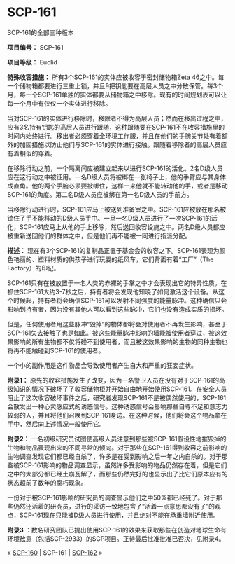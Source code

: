 # SCP-161
                        




SCP-161的全部三种版本



**项目编号：** SCP-161

**项目等级：** Euclid

**特殊收容措施：** 所有3个SCP-161的实体应被收容于密封储物箱Zeta 46之中。每一个储物箱都要进行三重上锁，并且9把钥匙要在高层人员之中分散保管。每3个月，每一个SCP-161单独的实体都要从储物箱之中移除。现有的时间规划表可以让每一个月中有仅仅一个实体进行移除。

当对SCP-161的实体进行移除时，移除者不得为高层人员；然而在移出过程之中，应有3名持有钥匙的高层人员进行跟随，这种跟随要在SCP-161不在收容措施里的时间内始终进行。移出者必须穿着全环境工作服，并且在他们的手腕关节处有着额外的加固措施以防止他们与SCP-161的实体进行接触。跟随着移除者的高层人员应有着相似的穿着。

在移除行动之前，一个隔离间应被建立起来以进行SCP-161的活化。2名D级人员应在这行动之中被征用。一名D级人员将被绑在一张椅子上，他的手臂应与其身体成直角。他的两个手腕必须要被绑住，这样一来他就不能转动他的手，或者是移动SCP-161的角度。第二名D级人员应被绑在第一名D级人员的手前方。

当移除行动进行时，SCP-161应马上被送到准备室之中。SCP-161应被放在那名被锁住了手不能移动的D级人员手中。一旦一名D级人员进行了一次SCP-161的活化，SCP-161应马上从他的手上移除，然后送回收容设施之中。两名D级人员都应被重新送回他们的群体之中，但是他们再不能被一同进行指派分配。

**描述：** 现在有3个SCP-161的复制品正置于基金会的收容之下。SCP-161表现为颜色艳丽的、塑料材质的供孩子进行玩耍的纸风车，它们背面有着“工厂”（The Factory）的印记。

SCP-161只有在被放置于一名人类的赤裸的手掌之中才会表现出它的特异性质。在抓住SCP-161大约3-7秒之后，持有者将会发现他知晓了如何激活这个设备。从这个时候起，持有者将会确信SCP-161可以发射不同强度的能量脉冲。这种确信只会影响到持有者，因为没有其他人可以看到这些脉冲，它们也没有造成实质的损坏。

但是，任何使用者用这些脉冲“毁掉”的物体都将会对使用者不再发生影响，甚至于SCP-161失去接触了也是如此。被这些能量脉冲影响的墙能被使用者穿过，被这效果影响的所有生物都不仅将碰不到使用者，而且被这效果影响的生物的同种生物也将再不能触碰到SCP-161的使用者。

一个小的副作用是这件物品会导致使用者产生自大和严重的狂妄症状。

**附录1：** 原先的收容措施发生了改变，因为一名警卫人员在没有对于SCP-161的高级知识的情况下破坏了了收容储物柜并开始自由地开始使用SCP-161。在安全人员阻止了这次收容破坏事件之后，研究者发现SCP-161不是被偶然使用的，SCP-161会散发出一种心灵感应式的诱惑信号。这种诱惑信号会影响那些自尊不足和意志力较弱的人，并且将他们召唤到SCP-161身边。在这种时候，他们将会这个物品拿在手中，然后向上述情况一般使用它。

**附录2：** 一名初级研究员试图使高级人员注意到那些被SCP-161假设性地摧毁掉的生物和物品表现出来的不同寻常的倾向。对于那些在SCP-161得到收容之前影响的生物调查发现它们都已经自杀了，许多是在受到影响之后一年之内自杀的。对于那些被SCP-161影响的物品调查显示，虽然许多受影响的物品仍然存在着，但是它们之中的大部分都已经土崩瓦解了，而那些仍然完好的也显示出了比它们原本应有的状态超前了数年的腐朽现象。

一份对于被SCP-161影响的研究员的调查显示他们之中50%都已经死了。对于那些仍然还活着的研究员，进行的采访一致地包含了“活着一点意思都没有了”的观点，SCP-161现在只能被D级人员进行使用，并且绝对不能在承重墙附近使用。

**附录3** ：数名研究团队已提出使用SCP-161的效果来获取那些在创造对地球生命有环境敌意（包括SCP-2933）的SCP项目。正待最后批准批准已否决，见附录4。



« [SCP-160](/scp-160) | SCP-161 | [SCP-162](/scp-162) »





                    
